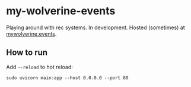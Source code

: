 # my-wolverine-events

Playing around with rec systems. In development. Hosted (sometimes) at [mywolverine.events](https://mywolverine.events/).

## How to run 
Add `--reload` to hot reload:

```
sudo uvicorn main:app --host 0.0.0.0 --port 80
```